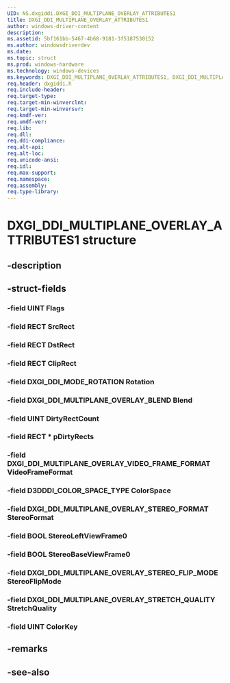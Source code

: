 ```yaml
---
UID: NS.dxgiddi.DXGI_DDI_MULTIPLANE_OVERLAY_ATTRIBUTES1
title: DXGI_DDI_MULTIPLANE_OVERLAY_ATTRIBUTES1
author: windows-driver-content
description: 
ms.assetid: 5bf161bb-5467-4b68-9181-3f5187530152
ms.author: windowsdriverdev
ms.date: 
ms.topic: struct
ms.prod: windows-hardware
ms.technology: windows-devices
ms.keywords: DXGI_DDI_MULTIPLANE_OVERLAY_ATTRIBUTES1, DXGI_DDI_MULTIPLANE_OVERLAY_ATTRIBUTES1
req.header: dxgiddi.h
req.include-header:
req.target-type:
req.target-min-winverclnt:
req.target-min-winversvr:
req.kmdf-ver:
req.umdf-ver:
req.lib:
req.dll:
req.ddi-compliance:
req.alt-api:
req.alt-loc:
req.unicode-ansi:
req.idl:
req.max-support:
req.namespace:
req.assembly:
req.type-library:
---
```


# DXGI_DDI_MULTIPLANE_OVERLAY_ATTRIBUTES1 structure

## -description



## -struct-fields

### -field UINT Flags			
 	
### -field RECT SrcRect			
 	
### -field RECT DstRect			
 	
### -field RECT ClipRect			
 	
### -field DXGI_DDI_MODE_ROTATION Rotation			
 	
### -field DXGI_DDI_MULTIPLANE_OVERLAY_BLEND Blend			
 	
### -field UINT DirtyRectCount			
 	
### -field RECT * pDirtyRects			
 	
### -field DXGI_DDI_MULTIPLANE_OVERLAY_VIDEO_FRAME_FORMAT VideoFrameFormat			
 	
### -field D3DDDI_COLOR_SPACE_TYPE ColorSpace			
 	
### -field DXGI_DDI_MULTIPLANE_OVERLAY_STEREO_FORMAT StereoFormat			
 	
### -field BOOL StereoLeftViewFrame0			
 	
### -field BOOL StereoBaseViewFrame0			
 	
### -field DXGI_DDI_MULTIPLANE_OVERLAY_STEREO_FLIP_MODE StereoFlipMode			
 	
### -field DXGI_DDI_MULTIPLANE_OVERLAY_STRETCH_QUALITY StretchQuality			
 	
### -field UINT ColorKey			
 	
## -remarks

## -see-also